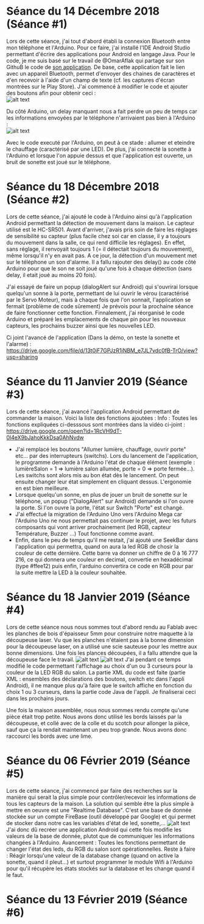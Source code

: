 # Séance du 14 Décembre 2018 (Séance #1)

Lors de cette séance, j'ai tout d'abord établi la connexion Bluetooth entre mon téléphone et l'Arduino. Pour ce faire, j'ai installé l'IDE Android Studio permettant d'écrire des applications pour Android en langage Java. Pour le code, je me suis basé sur le travail de @OmarAflak qui partage sur son GithuB le code de [son application](https://play.google.com/store/apps/details?id=me.aflak.bluetoothterminal). De base, cette application fait le lien avec un appareil Bluetooth, permet d'envoyer des chaines de caractères et d'en recevoir à l'aide d'un champ de texte (cf. les captures d'écran montrées sur le Play Store). J'ai commencé à modifier le code et ajouter des boutons afin pour obtenir ceci :
<br>
![alt text](https://github.com/LesDeuxM/Projet-Maison-Connectee/blob/master/Annexe/Screenshot_20181214-190624_Smart'%20House.jpg?raw=true "Screenshot de l'app")


Du côté Arduino, un delay manquant nous a fait perdre un peu de temps car les informations envoyées par le téléphone n'arrivaient pas bien à l'Arduino :<br> 
![alt text](https://github.com/LesDeuxM/Projet-Maison-Connectee/blob/master/Annexe/probl%C3%A8me_delay_14-12.PNG?raw=true "Problème de delay")


Avec le code executé par l'Arduino, on peut à ce stade : allumer et eteindre le chauffage (caractérisé par une LED).
De plus, j'ai connecté la sonette à l'Arduino et lorsque l'on appuie dessus et que l'application est ouverte, un bruit de sonette est joué sur le téléphone.


# Séance du 18 Décembre 2018 (Séance #2)
Lors de cette séance, j'ai ajouté le code à l'Arduino ainsi qu'à l'application Android permettant la détection de mouvement dans la maison. Le capteur utilisé est le HC-SR501. Avant d'arriver, j'avais pris soin de faire les réglages de sensibilité su capteur (plus facile chez soi car en classe, il y a toujours du mouvement dans la salle, ce qui rend difficile les réglages). En effet, sans réglage, il renvoyait toujours 1 (= il détectait toujours du mouvement), même lorsqu'il n'y en avait pas. A ce jour, la détection d'un mouvement met sur le téléphone un son d'alarme. Il a fallu rajouter des delay() au code côté Arduino pour que le son ne soit joué qu'une fois à chaque détection (sans delay, il etait joué au moins 20 fois). 

J'ai essayé de faire un popup (dialogAlert sur Android) qui s'ouvrirai lorsque quelqu'un sonne à la porte, permettant de lui ouvrir le vérou (caractérisé par le Servo Moteur), mais à chaque fois que l'on sonnait, l'application se fermait (problème de code sûrement) Je prévois pour la prochaine séance de faire fonctionner cette fonction.
Finnalement, j'ai réorganisé le code Arduino et préparé les emplacements de chaque pin pour les nouveaux capteurs, les prochains buzzer ainsi que les nouvelles LED.

Ci joint l'avancé de l'application (Dans la démo, on teste la sonette et l'alarme) : 
https://drive.google.com/file/d/13t0iF7GPJzR1jNBM_e7JL7vdc0fB-TrO/view?usp=sharing

# Séance du 11 Janvier 2019 (Séance #3)
Lors de cette séance, j'ai avancé l'application Android permettant de commander la maison. Voici la liste des fonctions ajoutées :
Info : Toutes les fonctions  expliquées ci-desssous sont montrées dans la vidéo ci-joint :
https://drive.google.com/open?id=1RcVH9dT-0l4eX9bJahoKkkDsa0AhNvdw
- J'ai remplacé les boutons "Allumer lumière, chauffage, ouvrir porte" etc... par des interrupteurs (switchs). Lors du lancement de l'application, le programme demande à l'Arduino l'état de chaque élément (exemple : lumièreSalon = 1 => lumière salon allumée, porte = 0 => porte fermée...). Les switchs sont alors mis au bon état dès le lancement. On peut ensuite changer leur état simplement en cliquant dessus. L'ergonomie en est bien meilleure. 
- Lorsque quelqu'un sonne, en plus de jouer un bruit de sonette sur le téléphone, un popup ("DialogAlert" sur Android) demande si l'on ouvre la porte. Si l'on ouvre la porte, l'état sur Switch "Porte" est changé.
- J'ai effectué la migration de l'Arduino Uno vers l'Arduino Mega car l'Arduino Uno ne nous permettait pas continuer le projet, avec les futurs composants qui vont arriver prochainement (led RGB, capteur Température, Buzzer ...) Tout fonctionne comme avant.
- Enfin, dans le peu de temps qu'il me restait, j'ai ajouté une SeekBar dans l'application qui permettra, quand on aura la led RGB de chosir la couleur de cette dernière. Cette barre va donner un chiffre de 0 à 16 777 216, ce qui donnera une couleur en decimal, convertie en hexadécimal (type #ffee12) puis enfin, l'arduino convertira ce code en RGB pour par la suite mettre la LED à la couleur souhaitée.

# Séance du 18 Janvier 2019 (Séance #4)
Lors de cette séance nous nous sommes tout d'abord rendu au Fablab avec les planches de bois d'épaisseur 5mm pour construire notre maquette à la découpeuse laser. Vu que les planches n'étaient pas à la bonne dimension pour la découpeuse laser, on a utilisé une scie sauteuse pour les mettre aux bonne dimensions. Une fois les plances découpées, il a fallu attendre que la découpeuse face le travail.
![alt text](https://github.com/LesDeuxM/Projet-Maison-Connectee/blob/master/Annexe/decoupeuse%20laser.jpg?raw=true "Problème de delay")
![alt text](https://github.com/LesDeuxM/Projet-Maison-Connectee/blob/master/Annexe/Scie%20sauteuse.jpg?raw=true "Problème de delay")
J'ai pendant ce temps modifié le code permettant l'affichage au choix d'un ou 3 curseurs pour la couleur de la LED RGB du salon. La partie XML du code est faite (partie XML : ensembles des déclarations des boutons, switch etc dans l'appli Android), il ne manque plus qu'à faire que le switch affiche en fonction du choix 1 ou 3 curseurs, dans la partie code Java de l'appli. Je finaliserai ceci dans les prochains jours.

Une fois la maison assemblée, nous nous sommes rendu compte qu'une pièce était trop petite. Nous avons donc utilisé les bords laissés par la découpeuse, et collé avec de la colle et du scotch pour allonger la pièce, sauf que ça la rendait maintenant un peu trop grande. Nous avons donc raccourci les bords avec une lime.

# Séance du 06 Février 2019 (Séance #5)
Lors de cette séance, j'ai commencé par faire des recherches sur la manière qui serait la plus simple pour contrôler/recevoir les informations de tous les capteurs de la maison. La solution qui semble être la plus simple à mettre en oeuvre est une "Realtime Database". C'est une base de donnée stockée sur un compte FireBase (outil développé par Google) et qui permet de stocker dans notre cas les variables d'état de led, sonette,... 
![alt text](https://github.com/LesDeuxM/Projet-Maison-Connectee/blob/master/Annexe/database.PNG?raw=true "Screenshot de la database")
J'ai donc dû recréer une application Android qui cette fois modifie les valeurs de la base de donnée, plutot que de communiquer les informations changées à l'Arduino. Avancement : Toutes les fonctions permettant de changer l'état des leds, du RGB du salon sont opérationnelles. Reste à faire : Réagir lorsqu'une valeur de la database change (quand on active la sonette, quand il pleut...) et surtout programmer le module Wifi à l'Arduino pour qu'il récupère les états stockés sur la database et les change quand il le faut.

# Séance du 13 Février 2019 (Séance #6)
